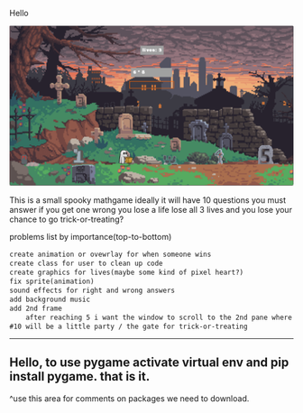 Hello

![Screenshot](screenshot.PNG)

This is a small spooky mathgame
ideally it will have 10 questions you must answer
if you get one wrong you lose a life lose all 3 lives 
    and you lose your chance to go trick-or-treating?

problems list by importance(top-to-bottom)

    create animation or ovewrlay for when someone wins
    create class for user to clean up code
    create graphics for lives(maybe some kind of pixel heart?)
    fix sprite(animation)
    sound effects for right and wrong answers
    add background music
    add 2nd frame
        after reaching 5 i want the window to scroll to the 2nd pane where #10 will be a little party / the gate for trick-or-treating

-------------------
Hello, to use pygame activate virtual env and
pip install pygame. that is it.
-------------------

^use this area for comments on packages we need to download.
